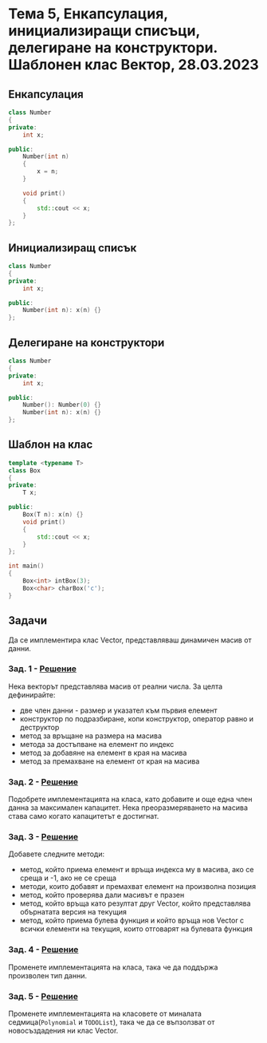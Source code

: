 # Тема 5, Енкапсулация, инициализиращи списъци, делегиране на конструктори. Шаблонен клас Вектор, 28.03.2023


## Енкапсулация

```c++
class Number 
{
private:
    int x;

public:
    Number(int n)
    {
        x = n;
    }

    void print()
    {
        std::cout << x;
    }
};
```

## Инициализиращ списък

```c++
class Number 
{
private:
    int x;

public:
    Number(int n): x(n) {}
};
```

## Делегиране на конструктори

```c++
class Number 
{
private:
    int x;

public:
    Number(): Number(0) {}
    Number(int n): x(n) {}
};
```

## Шаблон на клас

```c++
template <typename T>
class Box 
{
private:
    T x;

public:
    Box(T n): x(n) {}
    void print()
    {
        std::cout << x;
    }
};

int main()
{
    Box<int> intBox(3);
    Box<char> charBox('c');
}
```

## Задачи

Да се имплементира клас Vector, представляваш динамичен масив от данни.

### Зад. 1 - [Решение](./solutions/vector1.cpp)

Нека векторът представлява масив от реални числа. За целта дефинирайте:

* две член данни - размер и указател към първия елемент
* конструктор по подразбиране, копи конструктор, оператор равно и деструктор
* метод за връщане на размера на масива
* метода за достъпване на елемент по индекс
* метод за добавяне на елемент в края на масива
* метод за премахване на елемент от края на масива 

### Зад. 2 - [Решение](./solutions/vector2.cpp)

Подобрете имплементацията на класа, като добавите и още една член данна за максимален капацитет. Нека преоразмеряването на масива става само когато капацитетът е достигнат.

### Зад. 3 - [Решение](./solutions/vector3.cpp)

Добавете следните методи:

* метод, който приема елемент и връща индекса му в масива, ако се среща и -1, ако не се среща
* методи, които добавят и премахват елемент на произволна позиция
* метод, който проверява дали масивът е празен
* метод, който връща като резултат друг Vector, който представлява обърнатата версия на текущия
* метод, който приема булева функция и който връща нов Vector с всички елементи на текущия, които отговарят на булевата функция

### Зад. 4 - [Решение](./solutions/vector4.cpp)

Променете имплементацията на класа, така че да поддържа произволен тип данни.

### Зад. 5 - [Решение](./solutions/vector5/)

Променете имплементацията на класовете от миналата седмица(`Polynomial` и `TODOList`), така че да се въпзолзват от новосъздадения ни клас Vector.